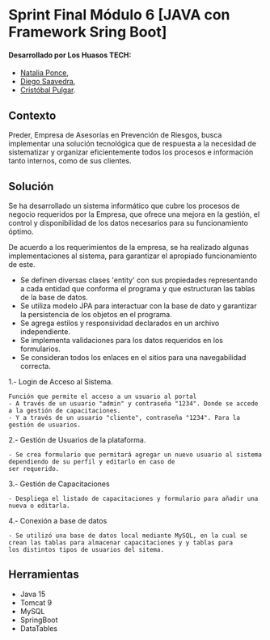 # Sprint Final Módulo 6 [JAVA con Framework Sring Boot]

#### Desarrollado por Los Huasos TECH:

- [Natalia Ponce](https://github.com/Natalia1428),
- [Diego Saavedra](https://github.com/dleonDesarrollo),
- [Cristóbal Pulgar](https://github.com/CristobalNPE).

## Contexto

Preder, Empresa de Asesorías en Prevención de Riesgos,
busca implementar una solución tecnológica que de respuesta
a la necesidad de sistematizar y organizar eficientemente
todos los procesos e información tanto internos, como de sus clientes.

## Solución

Se ha desarrollado un sistema informático que cubre los procesos de negocio
requeridos por la Empresa,
que ofrece una mejora en la gestión, el control y disponibilidad
de los datos necesarios para su funcionamiento óptimo.

De acuerdo a los requerimientos de la empresa, se ha realizado
algunas implementaciones al sistema, para garantizar el apropiado funcionamiento de este.


- Se definen diversas clases 'entity' con sus propiedades representando a cada
  entidad que conforma el programa y que estructuran las tablas de la base de datos.
- Se utiliza modelo JPA para interactuar con la base de dato y garantizar la persistencia de los objetos en el programa.
- Se agrega estilos y responsividad declarados en un archivo independiente.
- Se implementa validaciones para los datos requeridos en los formularios.
- Se consideran todos los enlaces en el sitios para una navegabilidad correcta.

1.- Login de Acceso al Sistema.

	Función que permite el acceso a un usuario al portal
	- A través de un usuario "admin" y contraseña "1234". Donde se accede a la gestión de capacitaciones.
	- Y a través de un usuario "cliente", contraseña "1234". Para la gestión de usuarios.


2.- Gestión de Usuarios de la plataforma.

	- Se crea formulario que permitará agregar un nuevo usuario al sistema dependiendo de su perfil y editarlo en caso de 
    ser requerido.


3.- Gestión de Capacitaciones

	- Despliega el listado de capacitaciones y formulario para añadir una nueva o editarla.

4.- Conexión a base de datos

	- Se utilizó una base de datos local mediante MySQL, en la cual se crean las tablas para almacenar capacitaciones y y tablas para 
	los distintos tipos de usuarios del sitema.

## Herramientas

- Java 15
- Tomcat 9
- MySQL
- SpringBoot
- DataTables
